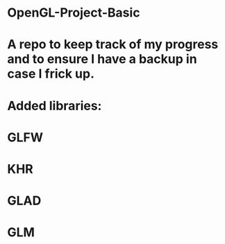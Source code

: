 # OpenGL-Project-Basic
# A repo to keep track of my progress and to ensure I have a backup in case I frick up.

# Added libraries:
# GLFW
# KHR
# GLAD
# GLM
